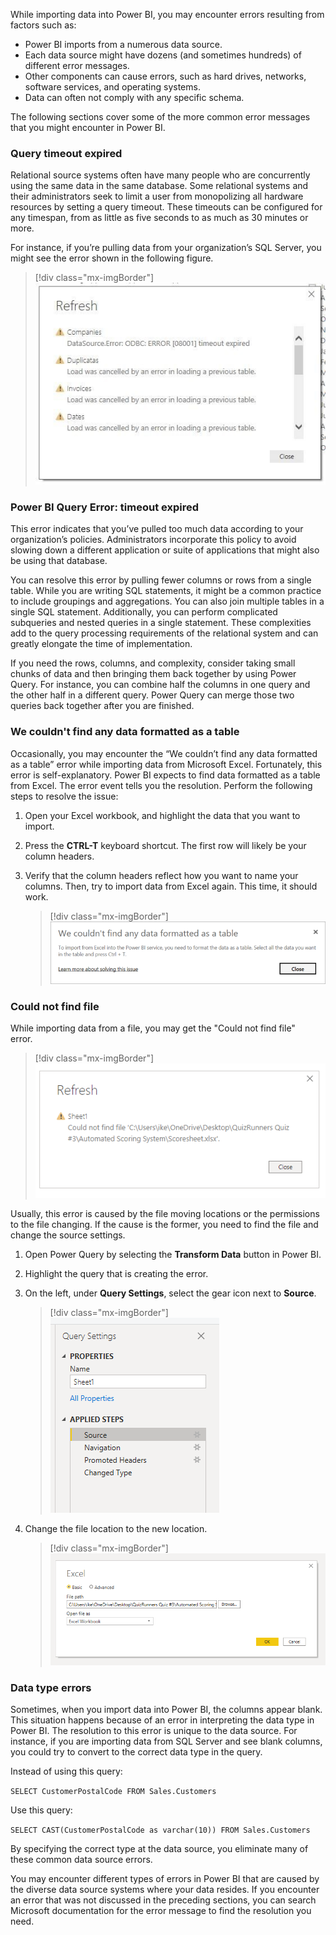 While importing data into Power BI, you may encounter errors resulting from factors such as:

- Power BI imports from a numerous data source.
- Each data source might have dozens (and sometimes hundreds) of different error messages.
- Other components can cause errors, such as hard drives, networks, software services, and operating systems.
- Data can often not comply with any specific schema.

The following sections cover some of the more common error messages that you might encounter in Power BI.

### Query timeout expired 

Relational source systems often have many people who are concurrently using the same data in the same database. Some relational systems and their administrators seek to limit a user from monopolizing all hardware resources by setting a query timeout. These timeouts can be configured for any timespan, from as little as five seconds to as much as 30 minutes or more. 

For instance, if you’re pulling data from your organization’s SQL Server, you might see the error shown in the following figure.

> [!div class="mx-imgBorder"]
> [![data import errors for query timeout](../media/9-data-import-query-timeout-ss.png)](../media/9-data-import-query-timeout-ss.png#lightbox)

### Power BI Query Error: timeout expired

This error indicates that you’ve pulled too much data according to your organization’s policies. Administrators incorporate this policy to avoid slowing down a different application or suite of applications that might also be using that database. 

You can resolve this error by pulling fewer columns or rows from a single table. While you are writing SQL statements, it might be a common practice to include groupings and aggregations. You can also join multiple tables in a single SQL statement. Additionally, you can perform complicated subqueries and nested queries in a single statement. These complexities add to the query processing requirements of the relational system and can greatly elongate the time of implementation. 

If you need the rows, columns, and complexity, consider taking small chunks of data and then bringing them back together by using Power Query. For instance, you can combine half the columns in one query and the other half in a different query. Power Query can merge those two queries back together after you are finished.

### We couldn't find any data formatted as a table 

Occasionally, you may encounter the “We couldn’t find any data formatted as a table” error while importing data from Microsoft Excel. Fortunately, this error is self-explanatory. Power BI expects to find data formatted as a table from Excel. The error event tells you the resolution. Perform the following steps to resolve the issue:

1. Open your Excel workbook, and highlight the data that you want to import. 
1. Press the **CTRL-T** keyboard shortcut. The first row will likely be your column headers. 
1. Verify that the column headers reflect how you want to name your columns. Then, try to import data from Excel again. This time, it should work.

	> [!div class="mx-imgBorder"]
	> [![Power BI Excel error: We couldn't find any data formatted as a table](../media/9-format-as-table-excel-ss.png)](../media/9-format-as-table-excel-ss.png#lightbox)

### Could not find file 

While importing data from a file, you may get the "Could not find file" error.   

> [!div class="mx-imgBorder"]
> [![The Could not find file error screen](../media/9-file-location-ss.png)](../media/9-file-location-ss.png#lightbox)

Usually, this error is caused by the file moving locations or the permissions to the file changing. If the cause is the former, you need to find the file and change the source settings. 

1. Open Power Query by selecting the **Transform Data** button in Power BI. 
1. Highlight the query that is creating the error. 
1. On the left, under **Query Settings**, select the gear icon next to **Source**.

	> [!div class="mx-imgBorder"]
	> [![The query settings pane](../media/9-query-changes-ss.png)](../media/9-query-changes-ss.png#lightbox)

1. Change the file location to the new location.  

	> [!div class="mx-imgBorder"]
	> [![The file location settings pane](../media/9-file-location-new-location-ss.png)](../media/9-file-location-new-location-ss.png#lightbox)

### Data type errors 

Sometimes, when you import data into Power BI, the columns appear blank. This situation happens because of an error in interpreting the data type in Power BI. The resolution to this error is unique to the data source. For instance, if you are importing data from SQL Server and see blank columns, you could try to convert to the correct data type in the query. 

Instead of using this query:

```SELECT CustomerPostalCode FROM Sales.Customers```
 
Use this query:

```SELECT CAST(CustomerPostalCode as varchar(10)) FROM Sales.Customers```
 
By specifying the correct type at the data source, you eliminate many of these common data source errors.

You may encounter different types of errors in Power BI that are caused by the diverse data source systems where your data resides. If you encounter an error that was not discussed in the preceding sections, you can search Microsoft documentation for the error message to find the resolution you need.